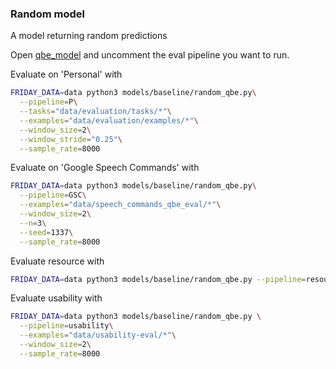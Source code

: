 ### Random model

A model returning random predictions  


Open [qbe_model](../../models/baseline/qbe_model.py) and uncomment the eval pipeline you want to run.


Evaluate on 'Personal' with

```bash
FRIDAY_DATA=data python3 models/baseline/random_qbe.py\
  --pipeline=P\
  --tasks="data/evaluation/tasks/*"\
  --examples="data/evaluation/examples/*"\
  --window_size=2\
  --window_stride="0.25"\
  --sample_rate=8000

```

Evaluate on 'Google Speech Commands' with 

```bash
FRIDAY_DATA=data python3 models/baseline/random_qbe.py\
  --pipeline=GSC\
  --examples="data/speech_commands_qbe_eval/*"\
  --window_size=2\
  --n=3\
  --seed=1337\
  --sample_rate=8000
```
Evaluate resource with

```bash
FRIDAY_DATA=data python3 models/baseline/random_qbe.py --pipeline=resource
```

Evaluate usability with

```bash
FRIDAY_DATA=data python3 models/baseline/random_qbe.py \
  --pipeline=usability\
  --examples="data/usability-eval/*"\
  --window_size=2\
  --sample_rate=8000
```
